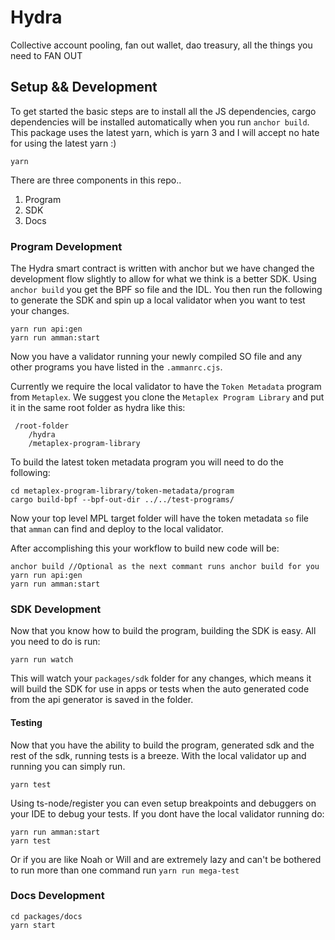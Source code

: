 # Hydra

Collective account pooling, fan out wallet, dao treasury, all the things you need to FAN OUT

## Setup && Development

To get started the basic steps are to install all the JS dependencies, cargo dependencies will be
installed automatically when you run `anchor build`. This package uses the latest yarn, which is
yarn 3 and I will accept no hate for using the latest yarn :)

```
yarn
```

There are three components in this repo..

1. Program
2. SDK
3. Docs

### Program Development

The Hydra smart contract is written with anchor but we have changed the development flow slightly to
allow for what we think is a better SDK. Using `anchor build` you get the BPF so file and the IDL.
You then run the following to generate the SDK and spin up a local validator when you want to test
your changes.

```shell
yarn run api:gen
yarn run amman:start
```

Now you have a validator running your newly compiled SO file and any other programs you have listed
in the `.ammanrc.cjs`.

Currently we require the local validator to have the `Token Metadata` program from `Metaplex`. We
suggest you clone the `Metaplex Program Library` and put it in the same root folder as hydra like
this:

```shell
 /root-folder
    /hydra
    /metaplex-program-library
```

To build the latest token metadata program you will need to do the following:

```shell
cd metaplex-program-library/token-metadata/program
cargo build-bpf --bpf-out-dir ../../test-programs/
```

Now your top level MPL target folder will have the token metadata `so` file that `amman` can find
and deploy to the local validator.

After accomplishing this your workflow to build new code will be:

```shell
anchor build //Optional as the next commant runs anchor build for you
yarn run api:gen
yarn run amman:start
```

### SDK Development

Now that you know how to build the program, building the SDK is easy. All you need to do is run:

```shell
yarn run watch
```

This will watch your `packages/sdk` folder for any changes, which means it will build the SDK for
use in apps or tests when the auto generated code from the api generator is saved in the folder.

#### Testing

Now that you have the ability to build the program, generated sdk and the rest of the sdk, running
tests is a breeze. With the local validator up and running you can simply run.

```shell
yarn test
```

Using ts-node/register you can even setup breakpoints and debuggers on your IDE to debug your tests.
If you dont have the local validator running do:

```shell
yarn run amman:start
yarn test
```

Or if you are like Noah or Will and are extremely lazy and can't be bothered to run more than one
command run `yarn run mega-test`

### Docs Development

```shell
cd packages/docs
yarn start
```
